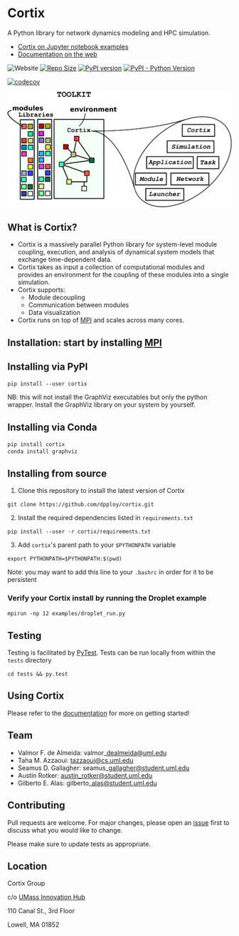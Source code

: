 # Cortix
A Python library for network dynamics modeling and HPC simulation.
  + [Cortix on Jupyter notebook examples](https://github.com/dpploy/cortix-nb)
  + [Documentation on the web](https://cortix.org)

![Website](https://img.shields.io/website/https/github.com/dpploy/cortix.svg)
[![Repo Size](https://img.shields.io/github/repo-size/dpploy/cortix.svg?style=flat)](https://cortix.org)
[![PyPI version](https://badge.fury.io/py/cortix.svg)](https://badge.fury.io/py/cortix)
[![PyPI - Python Version](https://img.shields.io/pypi/pyversions/Django.svg)](https://badge.fury.io/py/cortix)

[![codecov](https://codecov.io/gh/dpploy/cortix/branch/master/graph/badge.svg)](https://codecov.io/gh/dpploy/cortix)

![](cortix/docs/cortix-cover.png)

## What is Cortix?

* Cortix is a massively parallel Python library for system-level module coupling, execution, and
  analysis of dynamical system models that exchange time-dependent data.
* Cortix takes as input a collection of computational modules and provides an 
  environment for the coupling of these modules into a single simulation.
* Cortix supports:
    - Module decoupling
    - Communication between modules
    - Data visualization
* Cortix runs on top of [MPI](https://www.open-mpi.org/) and scales across many cores.


## Installation: start by installing [MPI](https://www.open-mpi.org/)

## Installing via PyPI
```
pip install --user cortix
```
NB: this will not install the GraphViz executables but only the python wrapper. Install the GraphViz library on your system by yourself.
## Installing via Conda
```
pip install cortix
conda install graphviz
```

## Installing from source
1. Clone this repository to install the latest version of Cortix 
```
git clone https://github.com/dpploy/cortix.git
```
2. Install the required dependencies listed in `requirements.txt`
```
pip install --user -r cortix/requirements.txt
```
3. Add ```cortix```'s parent path to your ```$PYTHONPATH``` variable
```
export PYTHONPATH=$PYTHONPATH:$(pwd)
```
Note: you may want to add this line to your ```.bashrc``` in order for it to be persistent

### Verify your Cortix install by running the Droplet example
```
mpirun -np 12 examples/droplet_run.py
```

## Testing

Testing is facilitated by [PyTest](http://pytest.org). Tests can be run locally from within the `tests` directory
```
cd tests && py.test
```

## Using Cortix

Please refer to the [documentation](https://cortix.org/contents.html) for more on getting started!

## Team 

- Valmor F. de Almeida: valmor\_dealmeida@uml.edu
- Taha M. Azzaoui: tazzaoui@cs.uml.edu
- Seamus D. Gallagher: seamus\_gallagher@student.uml.edu
- Austin Rotker: austin_rotker@student.uml.edu
- Gilberto E. Alas: gilberto\_alas@student.uml.edu

## Contributing

Pull requests are welcome. For major changes, please open an [issue](https://github.com/dpploy/cortix/issues) first to discuss what you would like to change.

Please make sure to update tests as appropriate.

## Location 

Cortix Group

c/o [UMass Innovation Hub](https://www.uml.edu/Innovation-Hub/)

110 Canal St., 3rd Floor

Lowell, MA  01852
